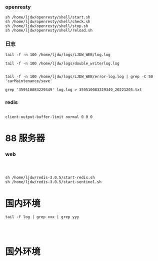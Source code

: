 ### openresty

```
sh /home/ljdw/openresty/shell/start.sh
sh /home/ljdw/openresty/shell/check.sh
sh /home/ljdw/openresty/shell/stop.sh
sh /home/ljdw/openresty/shell/reload.sh
```


### 日志


```shell
tail -f -n 100 /home/ljdw/logs/LJDW_WEB/log.log

tail -f -n 100 /home/ljdw/logs/double_write/log.log


tail -f -n 100 /home/ljdw/logs/LJDW_WEB/error-log.log | grep -C 50 'carMaintenance/save'

grep '359510083229349' log.log > 359510083229349_20221205.txt
```


### redis


```shell

client-output-buffer-limit normal 0 0 0

```


# 88 服务器

### web

```shell



sh /home/ljdw/redis-3.0.5/start-redis.sh
sh /home/ljdw/redis-3.0.5/start-sentinel.sh

```


# 国内环境


```shell
tail -f log | grep xxx | grep yyy




```


# 国外环境